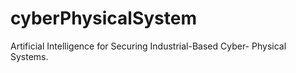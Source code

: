 # cyberPhysicalSystem
Artificial Intelligence for Securing Industrial-Based Cyber- Physical Systems.
